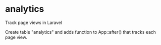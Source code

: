 # analytics
Track page views in Laravel

Create table "analytics" and adds function to App::after() that tracks each page view.
